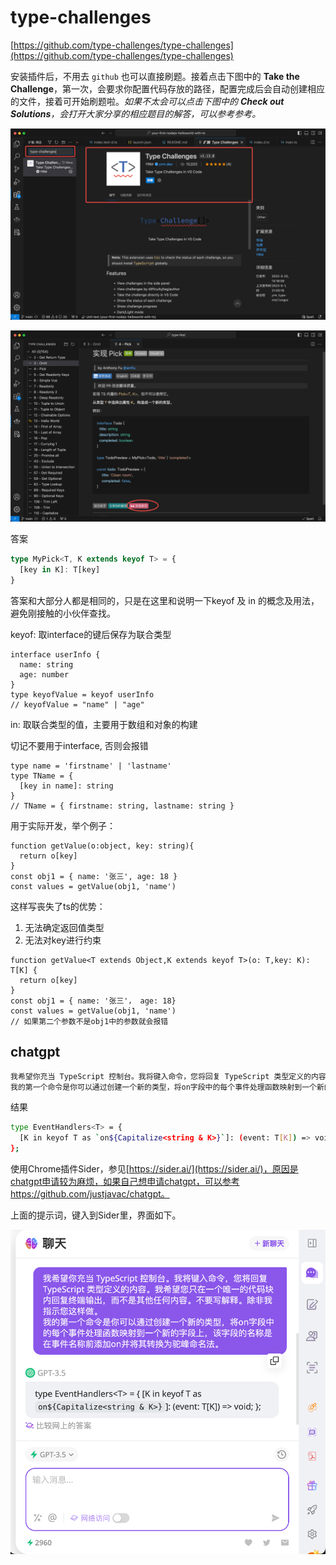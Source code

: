 # type-challenges

[https://github.com/type-challenges/type-challenges](https://github.com/type-challenges/type-challenges)

安装插件后，不用去 `github` 也可以直接刷题。接着点击下图中的 **Take the Challenge**，第一次，会要求你配置代码存放的路径，配置完成后会自动创建相应的文件，接着可开始刷题啦。*如果不太会可以点击下图中的 **Check out Solutions**，会打开大家分享的相应题目的解答，可以参考参考。*

![Untitled](img/Untitled%2015.png)

![Untitled](img/Untitled%2016.png)

答案

```ts
type MyPick<T, K extends keyof T> = {
  [key in K]: T[key]
}
```

答案和大部分人都是相同的，只是在这里和说明一下keyof 及 in 的概念及用法，避免刚接触的小伙伴查找。

keyof: 取interface的键后保存为联合类型

```tsx
interface userInfo {
  name: string
  age: number
}
type keyofValue = keyof userInfo
// keyofValue = "name" | "age"
```

in: 取联合类型的值，主要用于数组和对象的构建

切记不要用于interface, 否则会报错

```tsx
type name = 'firstname' | 'lastname'
type TName = {
  [key in name]: string
}
// TName = { firstname: string, lastname: string }
```

用于实际开发，举个例子：

```tsx
function getValue(o:object, key: string){
  return o[key]
}
const obj1 = { name: '张三', age: 18 }
const values = getValue(obj1, 'name')
```

这样写丧失了ts的优势：

1. 无法确定返回值类型
2. 无法对key进行约束

```tsx
function getValue<T extends Object,K extends keyof T>(o: T,key: K): T[K] {
  return o[key]
}
const obj1 = { name: '张三'， age: 18}
const values = getValue(obj1, 'name')
// 如果第二个参数不是obj1中的参数就会报错
```

## chatgpt

```bash
我希望你充当 TypeScript 控制台。我将键入命令，您将回复 TypeScript 类型定义的内容。我希望您只在一个唯一的代码块内回复终端输出，而不是其他任何内容。不要写解释。除非我指示您这样做。
我的第一个命令是你可以通过创建一个新的类型，将on字段中的每个事件处理函数映射到一个新的字段上，该字段的名称是在事件名称前添加on并将其转换为驼峰命名法。
```

结果

```bash
type EventHandlers<T> = {
  [K in keyof T as `on${Capitalize<string & K>}`]: (event: T[K]) => void;
};
```

使用Chrome插件Sider，参见[https://sider.ai/](https://sider.ai/)，原因是chatgpt申请较为麻烦，如果自己想申请chatgpt，可以参考<https://github.com/justjavac/chatgpt。>

上面的提示词，键入到Sider里，界面如下。

![Untitled](img/Untitled%2017.png)
